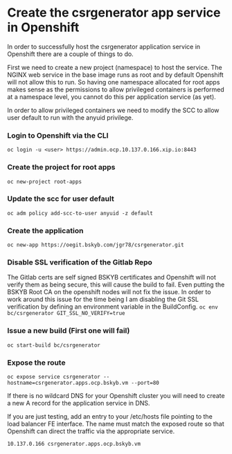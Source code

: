 # Create the csrgenerator app service in Openshift
In order to successfully host the csrgenerator application service in Openshift there are a couple of things to do.

First we need to create a new project (namespace) to host the service. The NGINX web service in the base image runs as root and by default Openshift will not allow this to run. So having one namespace allocated for root apps makes sense as the permissions to allow privileged containers  is performed at a namespace level, you cannot do this per application service (as yet).

In order to allow privileged containers we need to modify the SCC to allow user default to run with the anyuid privilege.

### Login to Openshift via the CLI
`oc login -u <user> https://admin.ocp.10.137.0.166.xip.io:8443`

### Create the project for root apps
`oc new-project root-apps`

### Update the scc for user default
`oc adm policy add-scc-to-user anyuid -z default`

### Create the application
`oc new-app https://oegit.bskyb.com/jgr78/csrgenerator.git`

### Disable SSL verification of the Gitlab Repo
The Gitlab certs are self signed BSKYB certificates and Openshift will not verify them as being secure, this will cause the build to fail. Even putting the BSKYB Root CA on the openshift nodes will not fix the issue. In order to work around this issue for the time being I am disabling the Git SSL verification by defining an environment variable in the BuildConfig.
`oc env bc/csrgenerator GIT_SSL_NO_VERIFY=true`

### Issue a new build (First one will fail)
`oc start-build bc/csrgenerator`
### 
### Expose the route
`oc expose service csrgenerator --hostname=csrgenerator.apps.ocp.bskyb.vm --port=80`

If there is no wildcard DNS for your Openshift cluster you will need to create a new A record for the application service in DNS. 

If you are just testing, add an entry to your /etc/hosts file pointing to the load balancer FE interface. The name must match the exposed route so that Openshift can direct the traffic via the appropriate service.

`10.137.0.166 csrgenerator.apps.ocp.bskyb.vm`